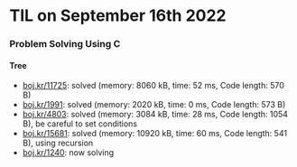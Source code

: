 # **TIL on September 16th 2022**
### Problem Solving Using C
#### Tree
- [boj.kr/11725](../../../Problem%20Solving/boj/Tree/11725-09-16-2022.cpp): solved (memory: 8060 kB, time: 52 ms, Code length: 570 B)
- [boj.kr/1991](../../../Problem%20Solving/boj/Tree/1991-09-16-2022.cpp): solved (memory: 2020 kB, time: 0 ms, Code length: 573 B)
- [boj.kr/4803](../../../Problem%20Solving/boj/Tree/4803-09-16-2022.cpp): solved (memory: 3084 kB, time: 28 ms, Code length: 1054 B), be careful to set conditions
- [boj.kr/15681](../../../Problem%20Solving/boj/Tree/15681-09-16-2022.cpp): solved (memory: 10920 kB, time: 60 ms, Code length: 541 B), using recursion
- [boj.kr/1240](../../../Problem%20Solving/boj/Tree/1240-09-16-2022.cpp): now solving
